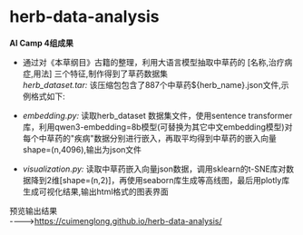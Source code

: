 # herb-data-analysis

**AI Camp 4组成果**<br>

- 通过对《本草纲目》古籍的整理，利用大语言模型抽取中草药的 [名称,治疗病症,用法] 三个特征,制作得到了草药数据集 <br>
*herb_dataset.tar:* 该压缩包包含了887个中草药${herb_name}.json文件,示例格式如下: <br>

- *embedding.py:* 读取herb_dataset 数据集文件，使用sentence transformer库，利用qwen3-embedding=8b模型(可替换为其它中文embedding模型)对每个中草药的"疾病"数据分别进行嵌入，再取平均得到中草药的嵌入向量shape=(n,4096),输出为json文件
- *visualization.py:* 读取中草药嵌入向量json数据，调用sklearn的t-SNE库对数据降到2维[shape=(n,2)]，再使用seaborn库生成等高线图，最后用plotly库生成可视化结果,输出html格式的图表界面<br>

预览输出结果<br>
---->https://cuimenglong.github.io/herb-data-analysis/


